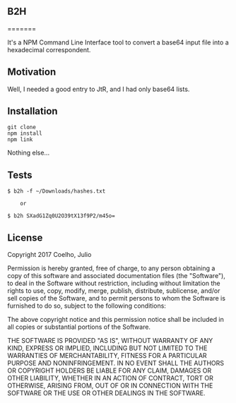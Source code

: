 ## B2H
=======

It's a NPM Command Line Interface tool to convert a base64 input file into a hexadecimal correspondent.

## Motivation

Well, I needed a good entry to JtR, and I had only base64 lists.

## Installation

    git clone
    npm install
    npm link

Nothing else...

## Tests

    $ b2h -f ~/Downloads/hashes.txt

        or 

    $ b2h SXadG1Zq0U2O39tX13f9P2/m45o=


## License

Copyright 2017 Coelho, Julio

Permission is hereby granted, free of charge, to any person obtaining a copy of this software and associated documentation files (the "Software"), to deal in the Software without restriction, including without limitation the rights to use, copy, modify, merge, publish, distribute, sublicense, and/or sell copies of the Software, and to permit persons to whom the Software is furnished to do so, subject to the following conditions:

The above copyright notice and this permission notice shall be included in all copies or substantial portions of the Software.

THE SOFTWARE IS PROVIDED "AS IS", WITHOUT WARRANTY OF ANY KIND, EXPRESS OR IMPLIED, INCLUDING BUT NOT LIMITED TO THE WARRANTIES OF MERCHANTABILITY, FITNESS FOR A PARTICULAR PURPOSE AND NONINFRINGEMENT. IN NO EVENT SHALL THE AUTHORS OR COPYRIGHT HOLDERS BE LIABLE FOR ANY CLAIM, DAMAGES OR OTHER LIABILITY, WHETHER IN AN ACTION OF CONTRACT, TORT OR OTHERWISE, ARISING FROM, OUT OF OR IN CONNECTION WITH THE SOFTWARE OR THE USE OR OTHER DEALINGS IN THE SOFTWARE.
